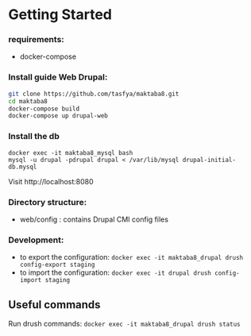 # Getting Started

### requirements:

  - docker-compose

### Install guide Web Drupal:


```bash
git clone https://github.com/tasfya/maktaba8.git
cd maktaba8
docker-compose build
docker-compose up drupal-web
```
### Install the db
```
docker exec -it maktaba8_mysql bash
mysql -u drupal -pdrupal drupal < /var/lib/mysql drupal-initial-db.mysql
```

Visit http://localhost:8080


### Directory structure:
- web/config : contains Drupal CMI config files

### Development:
- to export the configuration:
```docker exec -it maktaba8_drupal drush config-export staging```
- to import the configuration:
```docker exec -it drupal drush config-import staging```

## Useful commands
Run drush commands: ```docker exec -it maktaba8_drupal drush status```
